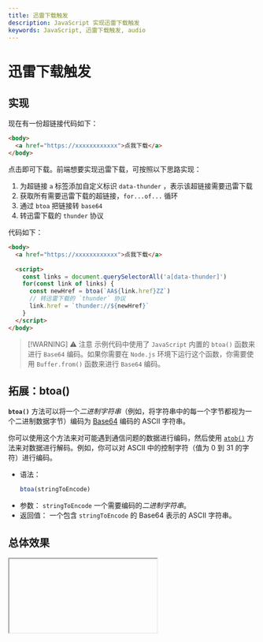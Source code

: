 ```yaml
---
title: 迅雷下载触发
description: JavaScript 实现迅雷下载触发
keywords: JavaScript, 迅雷下载触发, audio
---
```


# 迅雷下载触发

## 实现

现在有一份超链接代码如下：

```html
<body>
  <a href="https://xxxxxxxxxxxx">点我下载</a>
</body>
```

点击即可下载。前端想要实现迅雷下载，可按照以下思路实现：

1. 为超链接 `a` 标签添加自定义标识 `data-thunder` ，表示该超链接需要迅雷下载
2. 获取所有需要迅雷下载的超链接，`for...of...` 循环
3. 通过 `btoa` 把链接转 `base64` 
4. 转迅雷下载的 `thunder` 协议

代码如下：

```html
<body>
  <a href="https://xxxxxxxxxxxx">点我下载</a>
  
  <script>
  	const links = document.querySelectorAll('a[data-thunder]')
    for(const link of links) {
      const newHref = btoa(`AA${link.href}ZZ`)
      // 转迅雷下载的 `thunder` 协议
      link.href = `thunder://${newHref}`
    }
  </script>
</body>
```

> [!WARNING] ⚠️ 注意
> 示例代码中使用了 `JavaScript` 内置的 `btoa()` 函数来进行 `Base64` 编码。如果你需要在 `Node.js` 环境下运行这个函数，你需要使用 `Buffer.from()` 函数来进行 `Base64` 编码。

## 拓展：btoa()

**`btoa()`** 方法可以将一个*二进制字符串*（例如，将字符串中的每一个字节都视为一个二进制数据字节）编码为 [Base64](https://developer.mozilla.org/zh-CN/docs/Glossary/Base64) 编码的 ASCII 字符串。

你可以使用这个方法来对可能遇到通信问题的数据进行编码，然后使用 [`atob()`](https://developer.mozilla.org/zh-CN/docs/Web/API/atob) 方法来对数据进行解码。例如，你可以对 ASCII 中的控制字符（值为 0 到 31 的字符）进行编码。

- 语法：
  ```js
  btoa(stringToEncode)
  ```
- 参数：
  `stringToEncode` 一个需要编码的*二进制字符串*。
- 返回值：
  一个包含 `stringToEncode` 的 Base64 表示的 ASCII 字符串。

## 总体效果
<Iframe url="https://duyidao.github.io/blogweb/#/detail/js/thunder" />